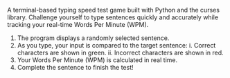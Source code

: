 A terminal-based typing speed test game built with Python and the curses library. 
Challenge yourself to type sentences quickly and accurately while tracking your real-time Words Per Minute (WPM).

1. The program displays a randomly selected sentence.
2. As you type, your input is compared to the target sentence:
   i. Correct characters are shown in green.
   ii. Incorrect characters are shown in red.
3. Your Words Per Minute (WPM) is calculated in real time.
4. Complete the sentence to finish the test!
